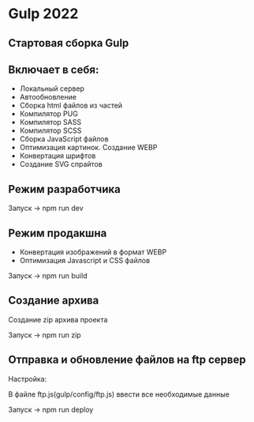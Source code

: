 # Gulp 2022

## Стартовая сборка Gulp

## Включает в себя:

- Локальный сервер
- Автообновление
- Сборка html файлов из частей
- Компилятор PUG
- Компилятор SASS
- Компилятор SCSS
- Сборка JavaScript файлов
- Оптимизация картинок. Создание WEBP
- Конвертация шрифтов
- Создание SVG спрайтов

## Режим разработчика

Запуск -> npm run dev

## Режим продакшна

- Конвертация изображений в формат WEBP
- Оптимизация Javascript и CSS файлов

Запуск -> npm run build

## Создание архива

Создание zip архива проекта

Запуск -> npm run zip

## Отправка и обновление файлов на ftp сервер

Настройка:

В файле ftp.js(gulp/config/ftp.js) ввести все необходимые данные

Запуск -> npm run deploy
